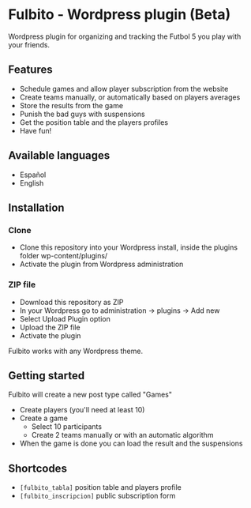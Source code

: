 # Fulbito - Wordpress plugin (Beta)

Wordpress plugin for organizing and tracking the Futbol 5 you play with your friends.

## Features
- Schedule games and allow player subscription from the website
- Create teams manually, or automatically based on players averages
- Store the results from the game
- Punish the bad guys with suspensions
- Get the position table and the players profiles
- Have fun!

## Available languages
- Español
- English

## Installation
### Clone
- Clone this repository into your Wordpress install, inside the plugins folder wp-content/plugins/
- Activate the plugin from Wordpress administration
### ZIP file
- Download this repository as ZIP
- In your Wordpress go to administration -> plugins -> Add new
- Select Upload Plugin option
- Upload the ZIP file
- Activate the plugin

Fulbito works with any Wordpress theme.

## Getting started
Fulbito will create a new post type called "Games"
- Create players (you'll need at least 10)
- Create a game
  - Select 10 participants
  - Create 2 teams manually or with an automatic algorithm
- When the game is done you can load the result and the suspensions

## Shortcodes
- `[fulbito_tabla]` position table and players profile
- `[fulbito_inscripcion]` public subscription form
